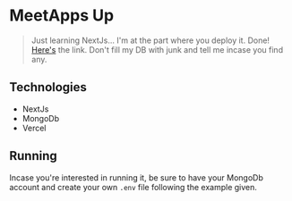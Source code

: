 # MeetApps Up
> Just learning NextJs... I'm at the part where you deploy it.
> Done! [Here's](https://kochez-meetups-web-app.vercel.app/) the link. Don't fill my DB with junk and tell me incase you find any.

## Technologies
 - NextJs
 - MongoDb
 - Vercel

## Running
Incase you're interested in running it, be sure to have your MongoDb account and create your own `.env` file following the example given.
